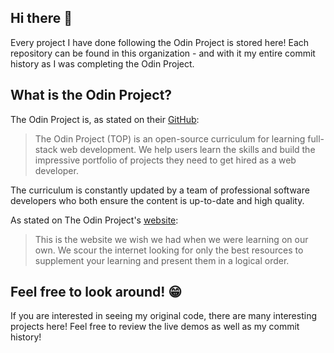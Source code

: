 ## Hi there 👋
Every project I have done following the Odin Project is stored here! Each repository can be found in this organization - and with it my entire commit history as I was completing the Odin Project.
## What is the Odin Project?
The Odin Project is, as stated on their [GitHub](https://github.com/TheOdinProject):
> The Odin Project (TOP) is an open-source curriculum for learning full-stack web development. We help users learn the skills and build the impressive portfolio of projects they need to get hired as a web developer.

The curriculum is constantly updated by a team of professional software developers who both ensure the content is up-to-date and high quality.

As stated on The Odin Project's [website](https://www.theodinproject.com/):
> This is the website we wish we had when we were learning on our own. We scour the internet looking for only the best resources to supplement your learning and present them in a logical order.

## Feel free to look around! 😁
If you are interested in seeing my original code, there are many interesting projects here! Feel free to review the live demos as well as my commit history!
